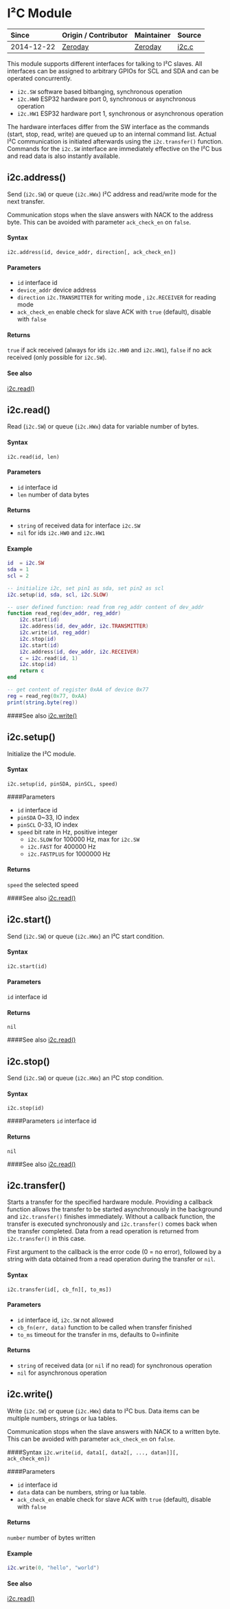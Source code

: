 # I²C Module
| Since  | Origin / Contributor  | Maintainer  | Source  |
| :----- | :-------------------- | :---------- | :------ |
| 2014-12-22 | [Zeroday](https://github.com/funshine) | [Zeroday](https://github.com/funshine) | [i2c.c](../../../app/modules/i2c.c)|

This module supports different interfaces for talking to I²C slaves. All interfaces can be assigned to arbitrary GPIOs for SCL and SDA and can be operated concurrently.
- `i2c.SW` software based bitbanging, synchronous operation
- `i2c.HW0` ESP32 hardware port 0, synchronous or asynchronous operation
- `i2c.HW1` ESP32 hardware port 1, synchronous or asynchronous operation

The hardware interfaces differ from the SW interface as the commands (start, stop, read, write) are queued up to an internal command list. Actual I²C communication is initiated afterwards using the `i2c.transfer()` function. Commands for the `i2c.SW` interface are immediately effective on the I²C bus and read data is also instantly available.

## i2c.address()
Send (`i2c.SW`) or queue (`i2c.HWx`) I²C address and read/write mode for the next transfer.

Communication stops when the slave answers with NACK to the address byte. This can be avoided with parameter `ack_check_en` on `false`.

#### Syntax
`i2c.address(id, device_addr, direction[, ack_check_en])`

#### Parameters
- `id` interface id
- `device_addr` device address
- `direction` `i2c.TRANSMITTER` for writing mode , `i2c.RECEIVER` for reading mode
- `ack_check_en` enable check for slave ACK with `true` (default), disable with `false`

#### Returns
`true` if ack received (always for ids `i2c.HW0` and `i2c.HW1`), `false` if no ack received (only possible for `i2c.SW`).

#### See also
[i2c.read()](#i2cread)

## i2c.read()
Read (`i2c.SW`) or queue (`i2c.HWx`) data for variable number of bytes.

#### Syntax
`i2c.read(id, len)`

#### Parameters
- `id` interface id
- `len` number of data bytes

#### Returns
- `string` of received data for interface `i2c.SW`
- `nil` for ids `i2c.HW0` and `i2c.HW1`

#### Example
```lua
id  = i2c.SW
sda = 1
scl = 2

-- initialize i2c, set pin1 as sda, set pin2 as scl
i2c.setup(id, sda, scl, i2c.SLOW)

-- user defined function: read from reg_addr content of dev_addr
function read_reg(dev_addr, reg_addr)
    i2c.start(id)
    i2c.address(id, dev_addr, i2c.TRANSMITTER)
    i2c.write(id, reg_addr)
    i2c.stop(id)
    i2c.start(id)
    i2c.address(id, dev_addr, i2c.RECEIVER)
    c = i2c.read(id, 1)
    i2c.stop(id)
    return c
end

-- get content of register 0xAA of device 0x77
reg = read_reg(0x77, 0xAA)
print(string.byte(reg))
```

####See also
[i2c.write()](#i2cwrite)

## i2c.setup()
Initialize the I²C module.

#### Syntax
`i2c.setup(id, pinSDA, pinSCL, speed)`

####Parameters
- `id` interface id
- `pinSDA` 0~33, IO index
- `pinSCL` 0-33, IO index
- `speed` bit rate in Hz, positive integer
  - `i2c.SLOW` for 100000 Hz, max for `i2c.SW`
  - `i2c.FAST` for 400000 Hz
  - `i2c.FASTPLUS` for 1000000 Hz

#### Returns
`speed` the selected speed

####See also
[i2c.read()](#i2cread)

## i2c.start()
Send (`i2c.SW`) or queue (`i2c.HWx`) an I²C start condition.

#### Syntax
`i2c.start(id)`

#### Parameters
`id` interface id

#### Returns
`nil`

####See also
[i2c.read()](#i2cread)

## i2c.stop()
Send (`i2c.SW`) or queue (`i2c.HWx`) an I²C stop condition.

#### Syntax
`i2c.stop(id)`

####Parameters
`id` interface id

#### Returns
`nil`

####See also
[i2c.read()](#i2cread)

## i2c.transfer()
Starts a transfer for the specified hardware module. Providing a callback function allows the transfer to be started asynchronously in the background and `i2c.transfer()` finishes immediately. Without a callback function, the transfer is executed synchronously and `i2c.transfer()` comes back when the transfer completed. Data from a read operation is returned from `i2c.transfer()` in this case.

First argument to the callback is the error code (0 = no error), followed by a string with data obtained from a read operation during the transfer or `nil`.

#### Syntax
`i2c.transfer(id[, cb_fn][, to_ms])`

#### Parameters
- `id` interface id, `i2c.SW` not allowed
- `cb_fn(err, data)` function to be called when transfer finished
- `to_ms` timeout for the transfer in ms, defaults to 0=infinite

#### Returns
- `string` of received data (or `nil` if no read) for synchronous operation
- `nil` for asynchronous operation

## i2c.write()
Write (`i2c.SW`) or queue (`i2c.HWx`) data to I²C bus. Data items can be multiple numbers, strings or lua tables.

Communication stops when the slave answers with NACK to a written byte. This can be avoided with parameter `ack_check_en` on `false`.

####Syntax
`i2c.write(id, data1[, data2[, ..., datan]][, ack_check_en])`

####Parameters
- `id` interface id
- `data` data can be numbers, string or lua table.
- `ack_check_en` enable check for slave ACK with `true` (default), disable with `false`

#### Returns
`number` number of bytes written

#### Example
```lua
i2c.write(0, "hello", "world")
```

#### See also
[i2c.read()](#i2cread)
